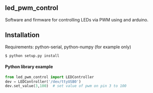 ## led_pwm_control 

Software and firmware for controlling LEDs via PWM using and arduino.

## Installation

Requirements:  python-serial, python-numpy (for example only)

```bash
$ python setup.py install 

```

#### Python library example 

```python
from led_pwm_control import LEDController 
dev = LEDController('/dev/ttyUSB0')
dev.set_value(3,100)  # set value of pwm on pin 3 to 100

```

